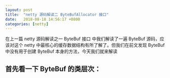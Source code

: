 ```yaml
---
layout: post
title:  "netty 源码解读二 ByteBufAllocator 接口"
date:   2018-08-18 14:56:17 +0800
categories: [netty]
---
```


在上一篇 netty 源码解读之一 ByteBuf 接口 中我们解读了一遍 ByteBuf 源码，应该对这个 netty 中最核心的缓存数据结构有所了解了。但我们在前文发现 ByteBuf 中没有用于创建 ByteBuf 本身的方法，今天我们就来解读

## 首先看一下 ByteBuf 的类层次：
